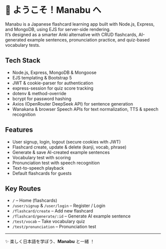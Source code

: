 # 🌸 ようこそ！Manabu へ

Manabu is a Japanese flashcard learning app built with Node.js, Express, and MongoDB, using EJS for server-side rendering.  
It’s designed as a smarter Anki alternative with CRUD flashcards, AI-generated example sentences, pronunciation practice, and quiz-based vocabulary tests.

## Tech Stack

- Node.js, Express, MongoDB & Mongoose
- EJS templating & Bootstrap 5
- JWT & cookie-parser for authentication
- express-session for quiz score tracking
- dotenv & method-override
- bcrypt for password hashing
- Axios (OpenRouter DeepSeek API) for sentence generation
- Wanakana & browser Speech APIs for text normalization, TTS & speech recognition

## Features

- User signup, login, logout (secure cookies with JWT)
- Flashcard create, update & delete (kanji, vocab, phrase)
- Generate & save AI-created example sentences
- Vocabulary test with scoring
- Pronunciation test with speech recognition
- Text-to-speech playback
- Default flashcards for guests

## Key Routes

- `/` – Home (flashcards)
- `/user/signup` & `/user/login` – Register / Login
- `/flashcard/create` – Add new flashcard
- `/flashcard/generate/:id` – Generate AI example sentence
- `/test/vocab` – Take vocabulary quiz
- `/test/pronunciation` – Pronunciation test

---

✨ 楽しく日本語を学ぼう、**Manabu** と一緒 ！

